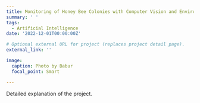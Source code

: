 ```yaml
---
title: Monitoring of Honey Bee Colonies with Computer Vision and Environmental Sensors and Determination of Hive Health with Artificial Intelligence
summary: ' '
tags:
  - Artificial Intelligence
date: '2022-12-01T00:00:00Z'

# Optional external URL for project (replaces project detail page).
external_link: ''

image:
  caption: Photo by Babur
  focal_point: Smart

---
```


  Detailed explanation of the project.
  
